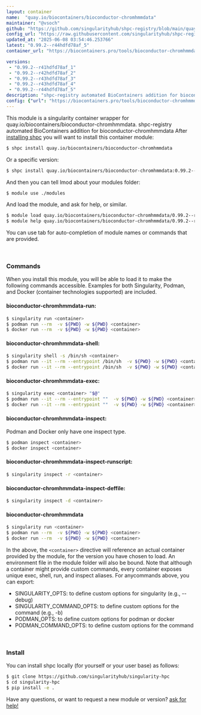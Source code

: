 ```yaml
---
layout: container
name:  "quay.io/biocontainers/bioconductor-chromhmmdata"
maintainer: "@vsoch"
github: "https://github.com/singularityhub/shpc-registry/blob/main/quay.io/biocontainers/bioconductor-chromhmmdata/container.yaml"
config_url: "https://raw.githubusercontent.com/singularityhub/shpc-registry/main/quay.io/biocontainers/bioconductor-chromhmmdata/container.yaml"
updated_at: "2025-06-08 03:54:46.253766"
latest: "0.99.2--r44hdfd78af_5"
container_url: "https://biocontainers.pro/tools/bioconductor-chromhmmdata"

versions:
 - "0.99.2--r41hdfd78af_1"
 - "0.99.2--r42hdfd78af_2"
 - "0.99.2--r43hdfd78af_3"
 - "0.99.2--r43hdfd78af_4"
 - "0.99.2--r44hdfd78af_5"
description: "shpc-registry automated BioContainers addition for bioconductor-chromhmmdata"
config: {"url": "https://biocontainers.pro/tools/bioconductor-chromhmmdata", "maintainer": "@vsoch", "description": "shpc-registry automated BioContainers addition for bioconductor-chromhmmdata", "latest": {"0.99.2--r44hdfd78af_5": "sha256:c9cb4c726b40766891dc0a259855accebcb5498d712fdf0c7a2c6f0c3cfd64bd"}, "tags": {"0.99.2--r41hdfd78af_1": "sha256:98c45eb5ce87ad8dd746a4a9746ff879cfe19c04eb40ba5ba8f2f8487a330935", "0.99.2--r42hdfd78af_2": "sha256:eac3189592a2d044eae1bde58b69a127791d494db13c4ad9bd8297046644bbfd", "0.99.2--r43hdfd78af_3": "sha256:8f4726701c890ca27870bbf9e68f45026fca289bbc2cd1ea33eea92a24a6c90a", "0.99.2--r43hdfd78af_4": "sha256:fba9023cf9bb5dafa8a9aca74ec94e13a71a1239985902fcbdb99fc529700350", "0.99.2--r44hdfd78af_5": "sha256:c9cb4c726b40766891dc0a259855accebcb5498d712fdf0c7a2c6f0c3cfd64bd"}, "docker": "quay.io/biocontainers/bioconductor-chromhmmdata"}
---
```


This module is a singularity container wrapper for quay.io/biocontainers/bioconductor-chromhmmdata.
shpc-registry automated BioContainers addition for bioconductor-chromhmmdata
After [installing shpc](#install) you will want to install this container module:


```bash
$ shpc install quay.io/biocontainers/bioconductor-chromhmmdata
```

Or a specific version:

```bash
$ shpc install quay.io/biocontainers/bioconductor-chromhmmdata:0.99.2--r44hdfd78af_5
```

And then you can tell lmod about your modules folder:

```bash
$ module use ./modules
```

And load the module, and ask for help, or similar.

```bash
$ module load quay.io/biocontainers/bioconductor-chromhmmdata/0.99.2--r44hdfd78af_5
$ module help quay.io/biocontainers/bioconductor-chromhmmdata/0.99.2--r44hdfd78af_5
```

You can use tab for auto-completion of module names or commands that are provided.

<br>

### Commands

When you install this module, you will be able to load it to make the following commands accessible.
Examples for both Singularity, Podman, and Docker (container technologies supported) are included.

#### bioconductor-chromhmmdata-run:

```bash
$ singularity run <container>
$ podman run --rm  -v ${PWD} -w ${PWD} <container>
$ docker run --rm  -v ${PWD} -w ${PWD} <container>
```

#### bioconductor-chromhmmdata-shell:

```bash
$ singularity shell -s /bin/sh <container>
$ podman run --it --rm --entrypoint /bin/sh  -v ${PWD} -w ${PWD} <container>
$ docker run --it --rm --entrypoint /bin/sh  -v ${PWD} -w ${PWD} <container>
```

#### bioconductor-chromhmmdata-exec:

```bash
$ singularity exec <container> "$@"
$ podman run --it --rm --entrypoint ""  -v ${PWD} -w ${PWD} <container> "$@"
$ docker run --it --rm --entrypoint ""  -v ${PWD} -w ${PWD} <container> "$@"
```

#### bioconductor-chromhmmdata-inspect:

Podman and Docker only have one inspect type.

```bash
$ podman inspect <container>
$ docker inspect <container>
```

#### bioconductor-chromhmmdata-inspect-runscript:

```bash
$ singularity inspect -r <container>
```

#### bioconductor-chromhmmdata-inspect-deffile:

```bash
$ singularity inspect -d <container>
```



#### bioconductor-chromhmmdata

```bash
$ singularity run <container>
$ podman run --rm  -v ${PWD} -w ${PWD} <container>
$ docker run --rm  -v ${PWD} -w ${PWD} <container>
```


In the above, the `<container>` directive will reference an actual container provided
by the module, for the version you have chosen to load. An environment file in the
module folder will also be bound. Note that although a container
might provide custom commands, every container exposes unique exec, shell, run, and
inspect aliases. For anycommands above, you can export:

 - SINGULARITY_OPTS: to define custom options for singularity (e.g., --debug)
 - SINGULARITY_COMMAND_OPTS: to define custom options for the command (e.g., -b)
 - PODMAN_OPTS: to define custom options for podman or docker
 - PODMAN_COMMAND_OPTS: to define custom options for the command

<br>

### Install

You can install shpc locally (for yourself or your user base) as follows:

```bash
$ git clone https://github.com/singularityhub/singularity-hpc
$ cd singularity-hpc
$ pip install -e .
```

Have any questions, or want to request a new module or version? [ask for help!](https://github.com/singularityhub/singularity-hpc/issues)